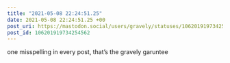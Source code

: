 ```yaml
---
title: "2021-05-08 22:24:51.25"
date: 2021-05-08 22:24:51.25 +00
post_uri: https://mastodon.social/users/gravely/statuses/106201919734254562
post_id: 106201919734254562
---
```

one misspelling in every post, that’s the gravely garuntee


